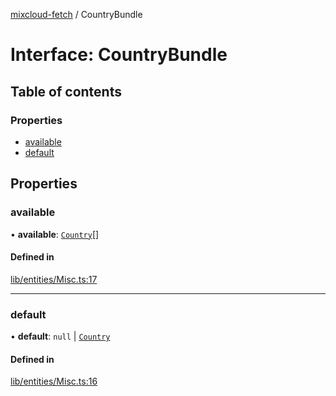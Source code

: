 [mixcloud-fetch](../README.md) / CountryBundle

# Interface: CountryBundle

## Table of contents

### Properties

- [available](CountryBundle.md#available)
- [default](CountryBundle.md#default)

## Properties

### available

• **available**: [`Country`](Country.md)[]

#### Defined in

[lib/entities/Misc.ts:17](https://github.com/patrickkfkan/mixcloud-fetch/blob/0699b4e/src/lib/entities/Misc.ts#L17)

___

### default

• **default**: ``null`` \| [`Country`](Country.md)

#### Defined in

[lib/entities/Misc.ts:16](https://github.com/patrickkfkan/mixcloud-fetch/blob/0699b4e/src/lib/entities/Misc.ts#L16)
